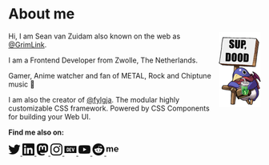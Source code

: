 # About me

<img src="https://raw.githubusercontent.com/grimlink/grimlink/main/assets/sup-dood.png" alt="" align="right">

Hi, I am Sean van Zuidam also known on the web as [@GrimLink](https://twitter.com/GrimLink).

I am a Frontend Developer from Zwolle, The Netherlands.

Gamer, Anime watcher and fan of METAL, Rock and Chiptune music 🤘

I am also the creator of [@fylgja](https://github.com/fylgja).
The modular highly customizable CSS framework. Powered by CSS Components for building your Web UI.

**Find me also on:**

<a rel="me" href="https://twitter.com/grimlink">
  <picture>
    <source media="(prefers-color-scheme: dark)" srcset="https://raw.githubusercontent.com/grimlink/grimlink/main/assets/socials/dark/twitter.svg">
    <img src="https://raw.githubusercontent.com/grimlink/grimlink/main/assets/socials/light/twitter.svg" width="24" height="24" alt="Follow me on Twitter">
  </picture>
</a>

<a rel="me" href="https://www.linkedin.com/in/seanvanzuidam">
  <picture>
    <source media="(prefers-color-scheme: dark)" srcset="https://raw.githubusercontent.com/grimlink/grimlink/main/assets/socials/dark/linkedin.svg">
    <img src="https://raw.githubusercontent.com/grimlink/grimlink/main/assets/socials/light/linkedin.svg" width="24" height="24" alt="Follow me on LinkedIn">
  </picture>
</a>

<a rel="me" href="https://mastodon.social/@GrimLink">
  <picture>
    <source media="(prefers-color-scheme: dark)" srcset="https://raw.githubusercontent.com/grimlink/grimlink/main/assets/socials/dark/mastodon.svg">
    <img src="https://raw.githubusercontent.com/grimlink/grimlink/main/assets/socials/light/mastodon.svg" width="24" height="24" alt="Follow me on Mastodon">
  </picture>
</a>

<a rel="me" href="https://instagram.com/seangrimlink">
  <picture>
    <source media="(prefers-color-scheme: dark)" srcset="https://raw.githubusercontent.com/grimlink/grimlink/main/assets/socials/dark/instagram.svg">
    <img src="https://raw.githubusercontent.com/grimlink/grimlink/main/assets/socials/light/instagram.svg" width="24" height="24" alt="Follow me on Instagram">
  </picture>
</a>

<a rel="me" href="https://dev.to/grimlink">
  <picture>
    <source media="(prefers-color-scheme: dark)" srcset="https://raw.githubusercontent.com/grimlink/grimlink/main/assets/socials/dark/devto.svg">
    <img src="https://raw.githubusercontent.com/grimlink/grimlink/main/assets/socials/light/devto.svg" width="24" height="24" alt="Follow me on Dev.to">
  </picture>
</a>

<a rel="me" href="https://www.youtube.com/@SeanGrimLink">
  <picture>
    <source media="(prefers-color-scheme: dark)" srcset="https://raw.githubusercontent.com/grimlink/grimlink/main/assets/socials/dark/youtube.svg">
    <img src="https://raw.githubusercontent.com/grimlink/grimlink/main/assets/socials/light/youtube.svg" width="24" height="24" alt="Follow me on Youtube">
  </picture>
</a>

<a rel="me" href="https://www.reddit.com/user/GrimLink">
  <picture>
    <source media="(prefers-color-scheme: dark)" srcset="https://raw.githubusercontent.com/grimlink/grimlink/main/assets/socials/dark/reddit.svg">
    <img src="https://raw.githubusercontent.com/grimlink/grimlink/main/assets/socials/light/reddit.svg" width="24" height="24" alt="Follow me on Reddit">
  </picture>
</a>

<a rel="me" href="https://about.me/grimlink">
  <picture>
    <source media="(prefers-color-scheme: dark)" srcset="https://raw.githubusercontent.com/grimlink/grimlink/main/assets/socials/dark/aboutme.svg">
    <img src="https://raw.githubusercontent.com/grimlink/grimlink/main/assets/socials/light/aboutme.svg" width="24" height="24" alt="Check me out on my about.me">
  </picture>
</a>
